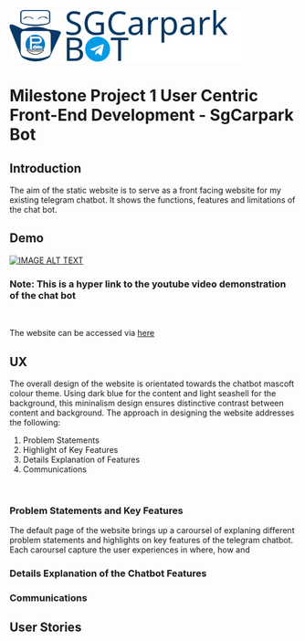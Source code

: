 ![Screenshot](images\brandlogo.svg)

# Milestone Project 1 User Centric Front-End Development - SgCarpark Bot
## Introduction
The aim of the static website is to serve as a front facing website for my existing telegram chatbot. It 
shows the functions, features and limitations of the chat bot.

## Demo
[![IMAGE ALT TEXT](http://img.youtube.com/vi/iQbpbqOcjbg/0.jpg)](http://www.youtube.com/watch?v=iQbpbqOcjbg "Telegram Chat Bot")<br />
### Note: This is a hyper link to the youtube video demonstration of the chat bot
<br />

The website can be accessed via [here](http://simplyedwin.github.io/trent_dip_in_fsswd_project_1/)

## UX
The overall design of the website is orientated towards the chatbot mascoft colour theme. Using dark blue for the content and light seashell for the background, this mininalism design ensures distinctive contrast between content and background. The approach in designing the website addresses the following:
1. Problem Statements
2. Highlight of Key Features 
3. Details Explanation of Features
4. Communications

<br />

### Problem Statements and Key Features
The default page of the website brings up a caroursel of explaning different problem statements and highlights on key features of the telegram chatbot. Each caroursel capture the user experiences in where, how and  

### Details Explanation of the Chatbot Features

### Communications



## User Stories
